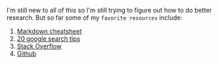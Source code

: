 I'm still new to all of this so I'm still trying to figure out how to do better research. But so far some of my `favorite resources` include:


1. [Markdown cheatsheet](https://github.com/adam-p/markdown-here/wiki/Markdown-Cheatsheet)
2. [20 google search tips](https://www.lifehack.org/articles/technology/20-tips-use-google-search-efficiently.html)
3. [Stack Overflow](https://stackoverflow.com/)
4. [Github](https://guides.github.com/)
